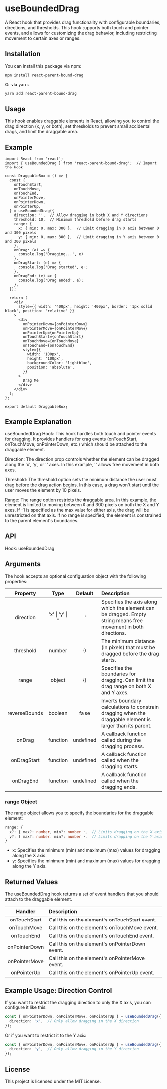 # useBoundedDrag

A React hook that provides drag functionality with configurable boundaries, directions, and thresholds. This hook supports both touch and pointer events, and allows for customizing the drag behavior, including restricting movement to certain axes or ranges.

## Installation
You can install this package via npm:

```bash
npm install react-parent-bound-drag
```

Or via yarn:
```bash
yarn add react-parent-bound-drag
```

## Usage
This hook enables draggable elements in React, allowing you to control the drag direction (x, y, or both), set thresholds to prevent small accidental drags, and limit the draggable area.

## Example
```tsx
import React from 'react';
import { useBoundedDrag } from 'react-parent-bound-drag';  // Import the hook

const DraggableBox = () => {
  const {
    onTouchStart,
    onTouchMove,
    onTouchEnd,
    onPointerMove,
    onPointerDown,
    onPointerUp,
  } = useBoundedDrag({
    direction: '',  // Allow dragging in both X and Y directions
    threshold: 10,  // Minimum threshold before drag starts
    range: {
      x: { min: 0, max: 300 },  // Limit dragging in X axis between 0 and 300 pixels
      y: { min: 0, max: 300 },  // Limit dragging in Y axis between 0 and 300 pixels
    },
    onDrag: (e) => {
      console.log('Dragging...', e);
    },
    onDragStart: (e) => {
      console.log('Drag started', e);
    },
    onDragEnd: (e) => {
      console.log('Drag ended', e);
    },
  });

  return (
    <div
      style={{ width: '400px', height: '400px', border: '1px solid black', position: 'relative' }}
    >
      <div
        onPointerDown={onPointerDown}
        onPointerMove={onPointerMove}
        onPointerUp={onPointerUp}
        onTouchStart={onTouchStart}
        onTouchMove={onTouchMove}
        onTouchEnd={onTouchEnd}
        style={{
          width: '100px',
          height: '100px',
          backgroundColor: 'lightblue',
          position: 'absolute',
        }}
      >
        Drag Me
      </div>
    </div>
  );
};

export default DraggableBox;

```

## Example Explanation
useBoundedDrag Hook: This hook handles both touch and pointer events for dragging. It provides handlers for drag events (onTouchStart, onTouchMove, onPointerDown, etc.) which should be attached to the draggable element.

Direction: The direction prop controls whether the element can be dragged along the 'x', 'y', or '' axes. In this example, '' allows free movement in both axes.

Threshold: The threshold option sets the minimum distance the user must drag before the drag action begins. In this case, a drag won't start until the user moves the element by 10 pixels.

Range: The range option restricts the draggable area. In this example, the element is limited to moving between 0 and 300 pixels on both the X and Y axes.
If -1 is specified as the max value for either axis, the drag will be unrestricted on that axis.
If no range is specified, the element is constrained to the parent element's boundaries.

## API
Hook: useBoundedDrag
## Arguments
The hook accepts an optional configuration object with the following properties:

|Property  |  Type  |  Default  |  Description|
|:-----------:|:------------:|:------------:|:------------|
|direction  |  'x' \| 'y' \| ''  |  ''  |  Specifies the axis along which the element can be dragged. Empty string means free movement in both directions.|
|threshold  |  number  |  0  |  The minimum distance (in pixels) that must be dragged before the drag starts.|
|range  |  object  |  {}  |  Specifies the boundaries for dragging. Can limit the drag range on both X and Y axes.|
|reverseBounds  |  boolean  |  false  | Inverts boundary calculations to constrain dragging when the draggable element is larger than its parent. |
|onDrag  |  function  |  undefined  |  A callback function called during the dragging process.|
|onDragStart  |  function  |  undefined  |  A callback function called when the dragging starts.|
|onDragEnd  |  function  |  undefined  |  A callback function called when the dragging ends.|

### range Object
The range object allows you to specify the boundaries for the draggable element:

```ts
range: {
  x?: { max?: number, min?: number },  // Limits dragging on the X axis
  y?: { max?: number, min?: number },  // Limits dragging on the Y axis
}
```
* x: Specifies the minimum (min) and maximum (max) values for dragging along the X axis.
* y: Specifies the minimum (min) and maximum (max) values for dragging along the Y axis.


## Returned Values
The useBoundedDrag hook returns a set of event handlers that you should attach to the draggable element.

|Handler  |  Description|
|:------------:|:------------|
|onTouchStart  |  Call this on the element's onTouchStart event.|
|onTouchMove  |  Call this on the element's onTouchMove event.|
|onTouchEnd  |  Call this on the element's onTouchEnd event.|
|onPointerDown  |  Call this on the element's onPointerDown event.|
|onPointerMove  |  Call this on the element's onPointerMove event.|
|onPointerUp  |  Call this on the element's onPointerUp event.|


## Example Usage: Direction Control
If you want to restrict the dragging direction to only the X axis, you can configure it like this:

```ts
const { onPointerDown, onPointerMove, onPointerUp } = useBoundedDrag({
  direction: 'x',  // Only allow dragging in the X direction
});
```

Or if you want to restrict it to the Y axis:
```ts
const { onPointerDown, onPointerMove, onPointerUp } = useBoundedDrag({
  direction: 'y',  // Only allow dragging in the Y direction
});
```

## License
This project is licensed under the MIT License.

